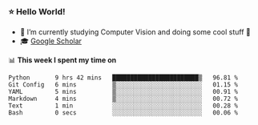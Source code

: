 ### ⭐️ Hello World!

<!--
**hologerry/hologerry** is a ✨ _special_ ✨ repository because its `README.md` (this file) appears on your GitHub profile.

Here are some ideas to get you started:

- 🔭 I’m currently working and studying on Computer Vision
- 🌱 I’m currently learning at Peking University
- 💬 Ask me about 
- 📫 How to reach me: E-mail
- 😄 Pronouns: he/his
- ⚡ Fun fact: Music is the Power
-->


- 🔭 I’m currently studying Computer Vision and doing some cool stuff 🤖
- 🎓 [Google Scholar](https://scholar.google.com/citations?user=3ykqW9wAAAAJ&hl=en)


📊 **This week I spent my time on**

<!--START_SECTION:waka-->

```text
Python       9 hrs 42 mins   ████████████████████████▒   96.81 %
Git Config   6 mins          ▒░░░░░░░░░░░░░░░░░░░░░░░░   01.15 %
YAML         5 mins          ▒░░░░░░░░░░░░░░░░░░░░░░░░   00.91 %
Markdown     4 mins          ▒░░░░░░░░░░░░░░░░░░░░░░░░   00.72 %
Text         1 min           ░░░░░░░░░░░░░░░░░░░░░░░░░   00.28 %
Bash         0 secs          ░░░░░░░░░░░░░░░░░░░░░░░░░   00.06 %
```

<!--END_SECTION:waka-->
